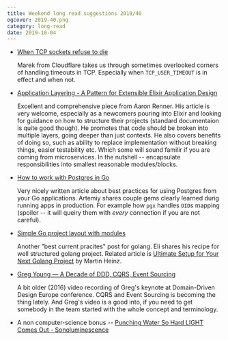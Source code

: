 ```yaml
---
title: Weekend long read suggestions 2019/40
ogcover: 2019-40.png
category: long-read
date: 2019-10-04
---
```


* [When TCP sockets refuse to die](https://blog.cloudflare.com/when-tcp-sockets-refuse-to-die/)

    Marek from Cloudflare takes us through sometimes overlooked corners of handling timeouts in TCP. Especially when `TCP_USER_TIMEOUT` is in effect and when not.

* [Application Layering - A Pattern for Extensible Elixir Application Design](https://aaronrenner.io/2019/09/18/application-layering-a-pattern-for-extensible-elixir-application-design.html)

    Excellent and comprehensive piece from Aaron Renner. His article is very welcome, especially as a newcomers pouring into Elixir and looking for guidance on how to structure their projects (standard documentaion is quite good though). He promotes that code should be broken into multiple layers, going deeper than just contexts. He also covers benefits of doing so, such as ability to replace implementation without breaking things, easier testability etc. Which some will sound familir if you are coming from microservices. In the nutshell -- encapsulate responsibilities into smallest reasonable modules/blocks.

* [How to work with Postgres in Go](https://medium.com/avitotech/how-to-work-with-postgres-in-go-bad2dabd13e4)

    Very nicely written article about best practices for using Postgres from your Go applications. Artemiy shares couple gems clearly learned durig running apps in production. For example how `pgx` handles `OID`s mapping (spoiler -- it will queiry them with *every* connection if you are not careful).

* [Simple Go project layout with modules](https://eli.thegreenplace.net/2019/simple-go-project-layout-with-modules/)

    Another "best current pracites" post for golang. Eli shares his recipe for well structured golang project. Related article is [Ultimate Setup for Your Next Golang Project](https://martinheinz.dev/blog/5) by Martin Heinz.

* [Greg Young — A Decade of DDD, CQRS, Event Sourcing](https://www.youtube.com/watch?v=LDW0QWie21s)

    A bit older (2016) video recording of Greg's keynote at Domain-Driven Design Europe conference. CQRS and Event Sourcing is becoming the thing lately. And Greg's video is a good into, if you need to get somebody in the team started with the whole concept and terminology.

* A non computer-science bonus -- [Punching Water So Hard LIGHT Comes Out - Sonoluminescence
](https://www.youtube.com/watch?v=puVxGnl_3y8)
